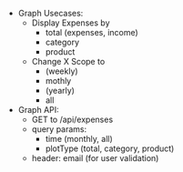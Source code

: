 - Graph Usecases:
	- Display Expenses by
		- total (expenses, income)
		- category
		- product
	- Change X Scope to
		- (weekly)
		- mothly
		- (yearly)
		- all
- Graph API:
	- GET to /api/expenses
	- query params:
		- time (monthly, all)
		- plotType (total, category, product)
	- header: email (for user validation)